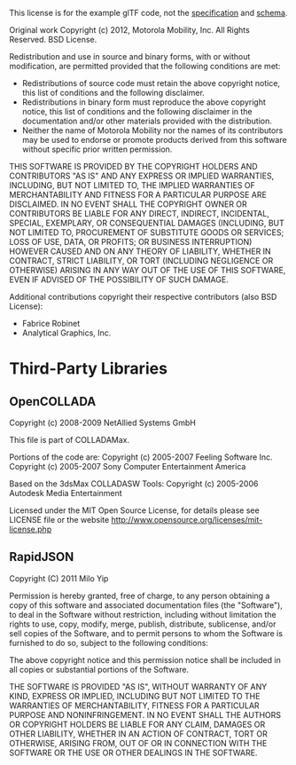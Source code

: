 This license is for the example glTF code, not the [specification](specification/README.md) and [schema](specification).

Original work Copyright (c) 2012, Motorola Mobility, Inc.
All Rights Reserved.
BSD License.

Redistribution and use in source and binary forms, with or without
modification, are permitted provided that the following conditions are met:

  - Redistributions of source code must retain the above copyright notice,
    this list of conditions and the following disclaimer.
  - Redistributions in binary form must reproduce the above copyright
    notice, this list of conditions and the following disclaimer in the
    documentation and/or other materials provided with the distribution.
  - Neither the name of Motorola Mobility nor the names of its contributors
    may be used to endorse or promote products derived from this software
    without specific prior written permission.

THIS SOFTWARE IS PROVIDED BY THE COPYRIGHT HOLDERS AND CONTRIBUTORS "AS IS"
AND ANY EXPRESS OR IMPLIED WARRANTIES, INCLUDING, BUT NOT LIMITED TO, THE
IMPLIED WARRANTIES OF MERCHANTABILITY AND FITNESS FOR A PARTICULAR PURPOSE
ARE DISCLAIMED. IN NO EVENT SHALL THE COPYRIGHT OWNER OR CONTRIBUTORS BE
LIABLE FOR ANY DIRECT, INDIRECT, INCIDENTAL, SPECIAL, EXEMPLARY, OR
CONSEQUENTIAL DAMAGES (INCLUDING, BUT NOT LIMITED TO, PROCUREMENT OF
SUBSTITUTE GOODS OR SERVICES; LOSS OF USE, DATA, OR PROFITS; OR BUSINESS
INTERRUPTION) HOWEVER CAUSED AND ON ANY THEORY OF LIABILITY, WHETHER IN
CONTRACT, STRICT LIABILITY, OR TORT (INCLUDING NEGLIGENCE OR OTHERWISE)
ARISING IN ANY WAY OUT OF THE USE OF THIS SOFTWARE, EVEN IF ADVISED OF THE
POSSIBILITY OF SUCH DAMAGE.

Additional contributions copyright their respective contributors (also BSD License):
   * Fabrice Robinet
   * Analytical Graphics, Inc.

Third-Party Libraries
=====================

OpenCOLLADA
-----------

Copyright (c) 2008-2009 NetAllied Systems GmbH

This file is part of COLLADAMax.

Portions of the code are:
Copyright (c) 2005-2007 Feeling Software Inc.
Copyright (c) 2005-2007 Sony Computer Entertainment America

Based on the 3dsMax COLLADASW Tools:
Copyright (c) 2005-2006 Autodesk Media Entertainment

Licensed under the MIT Open Source License, 
for details please see LICENSE file or the website
http://www.opensource.org/licenses/mit-license.php

RapidJSON
---------

Copyright (C) 2011 Milo Yip

Permission is hereby granted, free of charge, to any person obtaining a copy
of this software and associated documentation files (the "Software"), to deal
in the Software without restriction, including without limitation the rights
to use, copy, modify, merge, publish, distribute, sublicense, and/or sell
copies of the Software, and to permit persons to whom the Software is
furnished to do so, subject to the following conditions:

The above copyright notice and this permission notice shall be included in
all copies or substantial portions of the Software.

THE SOFTWARE IS PROVIDED "AS IS", WITHOUT WARRANTY OF ANY KIND, EXPRESS OR
IMPLIED, INCLUDING BUT NOT LIMITED TO THE WARRANTIES OF MERCHANTABILITY,
FITNESS FOR A PARTICULAR PURPOSE AND NONINFRINGEMENT. IN NO EVENT SHALL THE
AUTHORS OR COPYRIGHT HOLDERS BE LIABLE FOR ANY CLAIM, DAMAGES OR OTHER
LIABILITY, WHETHER IN AN ACTION OF CONTRACT, TORT OR OTHERWISE, ARISING FROM,
OUT OF OR IN CONNECTION WITH THE SOFTWARE OR THE USE OR OTHER DEALINGS IN
THE SOFTWARE.

